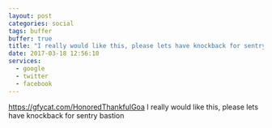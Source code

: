 ```yaml
---
layout: post
categories: social
tags: buffer
buffer: true
title: "I really would like this, please lets have knockback for sentry bastion"
date: 2017-03-18 12:56:10
services: 
  - google
  - twitter
  - facebook
---
```

<a class="url" href="https://gfycat.com/HonoredThankfulGoa" rel="external nofollow" target="_blank">https://gfycat.com/HonoredThankfulGoa</a> I really would like this, please lets have knockback for sentry bastion
